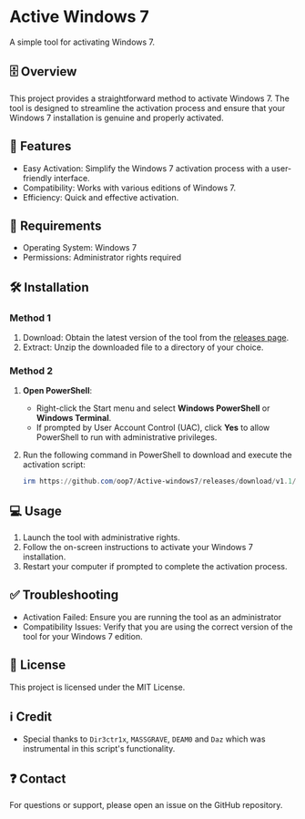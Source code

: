 # Active Windows 7

A simple tool for activating Windows 7.

## 🗄 Overview

This project provides a straightforward method to activate Windows 7. The tool is designed to streamline the activation process and ensure that your Windows 7 installation is genuine and properly activated.

## 💪 Features

- Easy Activation: Simplify the Windows 7 activation process with a user-friendly interface.
- Compatibility: Works with various editions of Windows 7.
- Efficiency: Quick and effective activation.

## 🧩 Requirements

- Operating System: Windows 7
- Permissions: Administrator rights required

## 🛠️  Installation
### **Method 1**
1. Download: Obtain the latest version of the tool from the [releases page](https://github.com/oop7/Active-windows7/releases).
2. Extract: Unzip the downloaded file to a directory of your choice.

### **Method 2**
1. **Open PowerShell**:
   - Right-click the Start menu and select **Windows PowerShell** or **Windows Terminal**.
   - If prompted by User Account Control (UAC), click **Yes** to allow PowerShell to run with administrative privileges.

2. Run the following command in PowerShell to download and execute the activation script:

   ```powershell
   irm https://github.com/oop7/Active-windows7/releases/download/v1.1/v1.1.zip -OutFile v1.1.zip; Expand-Archive v1.1.zip -DestinationPath . -Force; cmd.exe /c .\v1.1\script.bat
   ```

## 💻  Usage

1. Launch the tool with administrative rights.
2. Follow the on-screen instructions to activate your Windows 7 installation.
3. Restart your computer if prompted to complete the activation process.

## ✅ Troubleshooting

- Activation Failed: Ensure you are running the tool as an administrator
- Compatibility Issues: Verify that you are using the correct version of the tool for your Windows 7 edition.

## 📜  License

This project is licensed under the MIT License.

## ℹ️ **Credit**

- Special thanks to  `Dir3ctr1x`, `MASSGRAVE`, `DEAM0` and `Daz` which was instrumental in this script's functionality.

## ❓ Contact

For questions or support, please open an issue on the GitHub repository.
